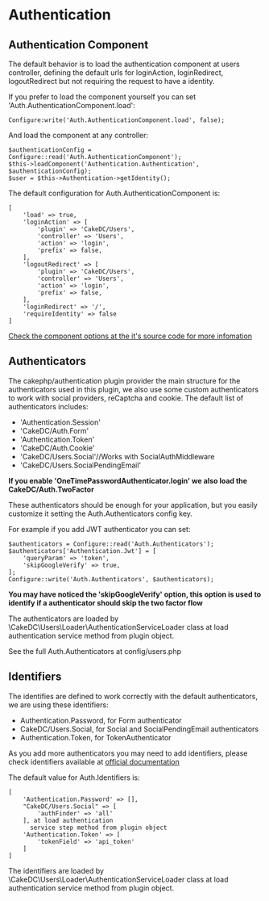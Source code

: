 Authentication
==============

Authentication Component
-------------------------------

The default behavior is to load the authentication component at users controller, 
defining the default urls for loginAction, loginRedirect, logoutRedirect but not requiring 
the request to have a identity.

If you prefer to load the component yourself you can set 'Auth.AuthenticationComponent.load':

```
Configure:write('Auth.AuthenticationComponent.load', false);
```

And load the component at any controller:

```
$authenticationConfig = Configure::read('Auth.AuthenticationComponent');
$this->loadComponent('Authentication.Authentication', $authenticationConfig);
$user = $this->Authentication->getIdentity();
```
The default configuration for Auth.AuthenticationComponent is:

```
[
    'load' => true,
    'loginAction' => [
        'plugin' => 'CakeDC/Users',
        'controller' => 'Users',
        'action' => 'login',
        'prefix' => false,
    ],
    'logoutRedirect' => [
        'plugin' => 'CakeDC/Users',
        'controller' => 'Users',
        'action' => 'login',
        'prefix' => false,
    ],
    'loginRedirect' => '/',
    'requireIdentity' => false
]
```

[Check the component options at the it's source code for more infomation](https://github.com/cakephp/authentication/blob/master/src/Controller/Component/AuthenticationComponent.php#L38)

Authenticators
--------------

The cakephp/authentication plugin provider the main structure for the authenticators used in this plugin,
we also use some custom authenticators to work with social providers, reCaptcha and cookie. The default
list of authenticators includes:

- 'Authentication.Session'
- 'CakeDC/Auth.Form'
- 'Authentication.Token'
- 'CakeDC/Auth.Cookie'
- 'CakeDC/Users.Social'//Works with SocialAuthMiddleware
- 'CakeDC/Users.SocialPendingEmail'

**If you enable 'OneTimePasswordAuthenticator.login' we also load the CakeDC/Auth.TwoFactor**

These authenticators should be enough for your application, but you easily customize it
setting the Auth.Authenticators config key.
  
For example if you add JWT authenticator you can set:

```
$authenticators = Configure::read('Auth.Authenticators');
$authenticators['Authentication.Jwt'] = [
    'queryParam' => 'token',
    'skipGoogleVerify' => true,
]; 
Configure::write('Auth.Authenticators', $authenticators);

``` 
**You may have noticed the 'skipGoogleVerify' option, this option is used to identify if a authenticator should skip
the two factor flow**

The authenticators are loaded by \CakeDC\Users\Loader\AuthenticationServiceLoader class at load authentication
service method from plugin object.
 
See the full Auth.Authenticators at config/users.php

Identifiers
-----------
The identifies are defined to work correctly with the default authenticators, we are using these identifiers:

- Authentication.Password, for Form authenticator
- CakeDC/Users.Social, for Social and SocialPendingEmail authenticators
- Authentication.Token, for TokenAuthenticator

As you add more authenticators you may need to add identifiers, please check identifiers available at 
[official documentation](https://github.com/cakephp/authentication/blob/master/docs/Identifiers.md)

The default value for Auth.Identifiers is:
```
[
    'Authentication.Password' => [],
    "CakeDC/Users.Social" => [
        'authFinder' => 'all'
    ], at load authentication
      service step method from plugin object
    'Authentication.Token' => [
        'tokenField' => 'api_token'
    ]
]
```
The identifiers are loaded by \CakeDC\Users\Loader\AuthenticationServiceLoader class at load authentication
service method from plugin object.

